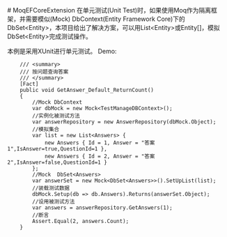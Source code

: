 \# MoqEFCoreExtension
在单元测试(Unit Test)时，如果使用Moq作为隔离框架，并需要模似(Mock) DbContext(Entity Framework Core)下的DbSet&lt;Entity>，本项目给出了解决方案，可以用List&lt;Entity>或Entity[]，模拟DbSet&lt;Entity>完成测试操作。

本例是采用XUnit进行单元测试。
Demo:

        /// <summary>
        /// 按问题查询答案
        /// </summary>
        [Fact]
        public void GetAnswer_Default_ReturnCount()
        {
            //Mock DbContext
            var dbMock = new Mock<TestManageDBContext>();
            //实例化被测试方法
            var answerRepository = new AnswerRepository(dbMock.Object);
            //模拟集合
            var list = new List<Answers> {
                new Answers { Id = 1, Answer = "答案1",IsAnswer=true,QuestionId=1 },
                new Answers { Id = 2, Answer = "答案2",IsAnswer=false,QuestionId=1 }
            };
            //Mock  DbSet<Answers>
            var answerSet = new Mock<DbSet<Answers>>().SetUpList(list);      
            //装载测试数据
            dbMock.Setup(db => db.Answers).Returns(answerSet.Object);
            //设用被测试方法
            var answers = answerRepository.GetAnswers(1);
            //断言
            Assert.Equal(2, answers.Count);
        }
